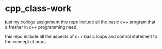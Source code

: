 # cpp_class-work
just my college assignment 
this repo include all the basic c++ program 
that a fresher in c++ programming need.

this repo include all the aspects of c++
basic loops and control statement to the concept of oops.
